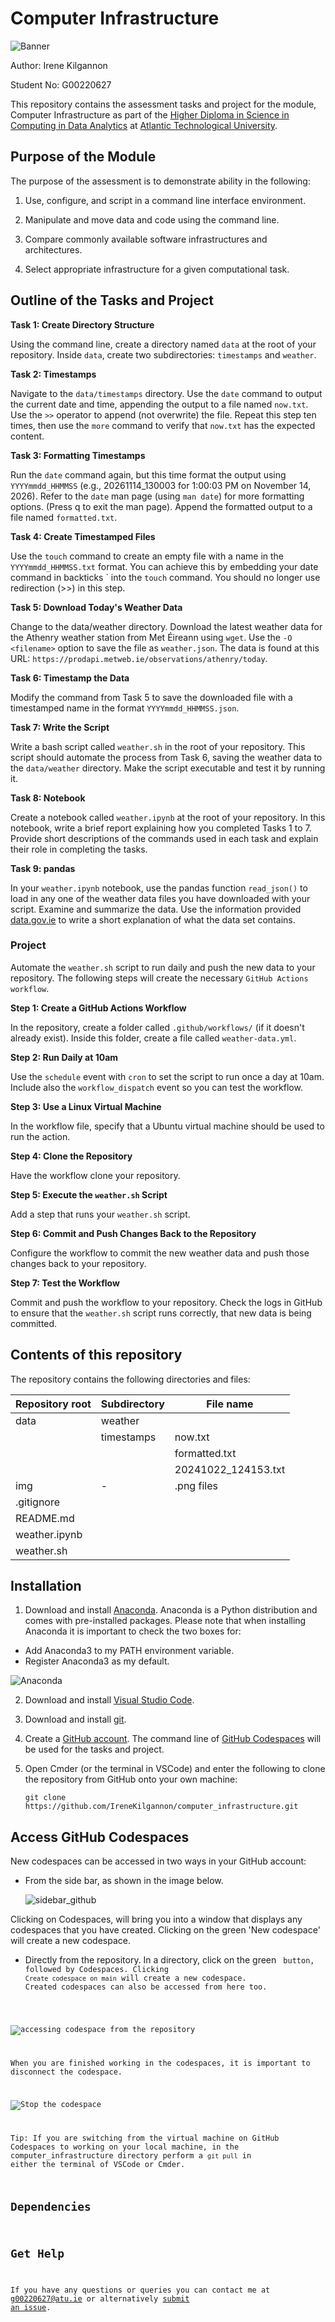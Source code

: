 # Computer Infrastructure

![Banner](img/banner.png)

Author: Irene Kilgannon

Student No: G00220627

This repository contains the assessment tasks and project for the module, Computer Infrastructure as part of the [Higher Diploma in Science in Computing in Data Analytics](https://www.gmit.ie/higher-diploma-in-science-in-computing-in-data-analytics) at [Atlantic Technological University](www.atu.ie).

## Purpose of the Module

The purpose of the assessment is to demonstrate ability in the following:

1. Use, configure, and script in a command line interface environment.

2. Manipulate and move data and code using the command line.

3. Compare commonly available software infrastructures and architectures.

4. Select appropriate infrastructure for a given computational task.

## Outline of the Tasks and Project

__Task 1: Create Directory Structure__

Using the command line, create a directory named `data` at the root of your repository. Inside `data`, create two subdirectories: `timestamps` and `weather`.

__Task 2: Timestamps__

Navigate to the `data/timestamps` directory. Use the `date` command to output the current date and time, appending the output to a file named `now.txt`. Use the ``>>`` operator to append (not overwrite) the file. Repeat this step ten times, then use the `more` command to verify that `now.txt` has the expected content.

__Task 3: Formatting Timestamps__

Run the ``date`` command again, but this time format the output using ``YYYYmmdd_HHMMSS`` (e.g., 20261114_130003 for 1:00:03 PM on November 14, 2026). Refer to the ``date`` man page (using ``man date``) for more formatting options. (Press q to exit the man page). Append the formatted output to a file named ``formatted.txt``.

__Task 4: Create Timestamped Files__

Use the ``touch`` command to create an empty file with a name in the ``YYYYmmdd_HHMMSS.txt`` format. You can achieve this by embedding your date command in backticks ` into the ``touch`` command. You should no longer use redirection (>>) in this step.

__Task 5: Download Today's Weather Data__

Change to the data/weather directory. Download the latest weather data for the Athenry weather station from Met Éireann using ``wget``. Use the ``-O <filename>`` option to save the file as ``weather.json``. The data is found at this URL: `https://prodapi.metweb.ie/observations/athenry/today`.

__Task 6: Timestamp the Data__

Modify the command from Task 5 to save the downloaded file with a timestamped name in the format ``YYYYmmdd_HHMMSS.json``.

__Task 7: Write the Script__

Write a bash script called ``weather.sh`` in the root of your repository. This script should automate the process from Task 6, saving the weather data to the ``data/weather`` directory. Make the script executable and test it by running it.

__Task 8: Notebook__

Create a notebook called ``weather.ipynb`` at the root of your repository. In this notebook, write a brief report explaining how you completed Tasks 1 to 7. Provide short descriptions of the commands used in each task and explain their role in completing the tasks.

__Task 9: pandas__

In your ``weather.ipynb`` notebook, use the pandas function ``read_json()`` to load in any one of the weather data files you have downloaded with your script. Examine and summarize the data. Use the information provided [data.gov.ie](data.gov.ie) to write a short explanation of what the data set contains.

### __Project__

Automate the ``weather.sh`` script to run daily and push the new data to your repository. The following steps will create the necessary ``GitHub Actions workflow``.

__Step 1: Create a GitHub Actions Workflow__
  
In the repository, create a folder called ``.github/workflows/`` (if it doesn't already exist). Inside this folder, create a file called ``weather-data.yml``.

__Step 2: Run Daily at 10am__

  Use the ``schedule`` event with ``cron`` to set the script to run once a day at 10am. Include also the ``workflow_dispatch`` event so you can test the workflow.

__Step 3: Use a Linux Virtual Machine__

  In the workflow file, specify that a Ubuntu virtual machine should be used to run the action.

__Step 4: Clone the Repository__

  Have the workflow clone your repository.

__Step 5: Execute the ``weather.sh`` Script__ 
  
  Add a step that runs your ``weather.sh`` script.

__Step 6: Commit and Push Changes Back to the Repository__ 
  
  Configure the workflow to commit the new weather data and push those changes back to your repository.

__Step 7: Test the Workflow__
  
  Commit and push the workflow to your repository. Check the logs in GitHub to ensure that the ``weather.sh`` script runs correctly, that new data is being committed.

## Contents of this repository

The repository contains the following directories and files:

|Repository root |Subdirectory |File name |
|---|--- |--- |
|data |weather | |
| |timestamps | now.txt|
| | |formatted.txt |
|||20241022_124153.txt|
|img |-|.png files|
|.gitignore | | |
|README.md | | |
|weather.ipynb | | |
|weather.sh | | |


## Installation

1. Download and install [Anaconda](https://www.anaconda.com/download). Anaconda is a Python distribution and comes with pre-installed packages. Please note that when installing Anaconda it is important to check the two boxes for:
  * Add Anaconda3 to my PATH environment variable.
  * Register Anaconda3 as my default.
  
![Anaconda](https://github.com/IreneKilgannon/pands-project/blob/main/images/Anaconda.png)

2. Download and install [Visual Studio Code](https://code.visualstudio.com/).

3. Download and install [git](https://git-scm.com/downloads).

3. Create a [GitHub account](https://github.com). The command line of [GitHub Codespaces](https://github.com/features/codespaces) will be used for the tasks and project.

4. Open Cmder (or the terminal in VSCode) and enter the following to clone the repository from GitHub onto your own machine:
  
    ``git clone https://github.com/IreneKilgannon/computer_infrastructure.git``


## Access GitHub Codespaces

New codespaces can be accessed in two ways in your GitHub account:

* From the side bar, as shown in the image below. 

  ![sidebar_github](img/codespaces_a.png)

Clicking on Codespaces, will bring you into a window that displays any codespaces that you have created. Clicking on the green 'New codespace' will create a new codespace. 

* Directly from the repository. In a directory, click on the green <Code> button, followed by Codespaces. Clicking ``Create codespace on main`` will create a new codespace. Created codespaces can also be accessed from here too. 

![accessing codespace from the repository](img/codespaces.png)

When you are finished working in the codespaces, it is important to disconnect the codespace. 

![Stop the codespace](img/stop_codespace.png)

Tip: If you are switching from the virtual machine on GitHub Codespaces to working on your local machine, in the computer_infrastructure directory perform a ``git pull`` in either the terminal of VSCode or
Cmder.

## Dependencies


## Get Help

If you have any questions or queries you can contact me at g00220627@atu.ie or alternatively [submit an issue](https://github.com/IreneKilgannon/computer_infrastructure/issues).






